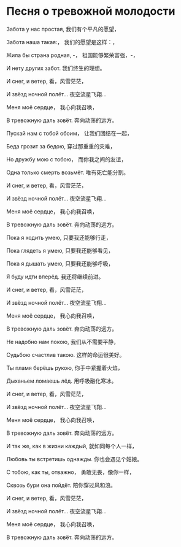 # Песня о тревожной молодости
Забота у нас простая,
我们有个平凡的愿望，

Забота наша такая:，
我们的愿望是这样：，

Жила бы страна родная, -，
祖国能够繁荣富强，-，

И нету других забот.
我们终生的理想。

И снег, и ветер,
看，风雪茫茫，

И звёзд ночной полёт...
夜空流星飞翔...

Меня моё сердце，
我心向我召唤，

В тревожную даль зовёт.
奔向动荡的远方。

Пускай нам с тобой обоим，
让我们团结在一起，

Беда грозит за бедою,
穿过那重重的灾难，

Но дружбу мою с тобою，
而你我之间的友谊，

Одна только смерть возьмёт.
唯有死亡能分割。

И снег, и ветер,
看，风雪茫茫，

И звёзд ночной полёт...
夜空流星飞翔...

Меня моё сердце，
我心向我召唤，

В тревожную даль зовёт.
奔向动荡的远方。

Пока я ходить умею,
只要我还能够行走，

Пока глядеть я умею,
只要我还能够看见，

Пока я дышать умею,
只要我还能够呼吸，

Я буду идти вперёд.
我还将继续前进。

И снег, и ветер,
看，风雪茫茫，

И звёзд ночной полёт...
夜空流星飞翔...

Меня моё сердце，
我心向我召唤，

В тревожную даль зовёт.
奔向动荡的远方。

Не надобно нам покою,
我们从不需要平静，

Судьбою счастлив такою.
这样的命运很美好。

Ты пламя берёшь рукою,
你手中紧握着火焰，

Дыханьем ломаешь лёд.
用呼吸融化寒冰。

И снег, и ветер,
看，风雪茫茫，

И звёзд ночной полёт...
夜空流星飞翔...

Меня моё сердце，
我心向我召唤，

В тревожную даль зовёт.
奔向动荡的远方。

И так же, как в жизни каждый,
就如同每个人一样，

Любовь ты встретишь однажды.
你也会遇见个姑娘。

С тобою, как ты, отважно，
勇敢无畏，像你一样，

Сквозь бури она пойдёт.
陪你穿过风和浪。

И снег, и ветер,
看，风雪茫茫，

И звёзд ночной полёт...
夜空流星飞翔...

Меня моё сердце，
我心向我召唤，

В тревожную даль зовёт.
奔向动荡的远方。

